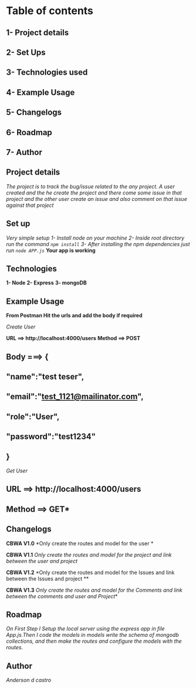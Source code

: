 # Table of contents


## 1- Project details
## 2- Set Ups
## 3- Technologies used
## 4- Example Usage
## 5- Changelogs
## 6- Roadmap
## 7- Author

## **Project details**

*The project is to track the bug/issue related to the any project. A user created and the he create the project and there come some issue in that project and the other user create an issue and also comment on that issue against that project*

## **Set up**

*Very simple setup*
*1- Install node on your machine*
*2- Inside root directory run the command `npm install`*
*3- After installing the npm dependencies just run `node APP.js`*
**Your app is working**

## Technologies

**1- Node**
**2- Express**
**3- mongoDB**

## Example Usage

**From Postman Hit the urls and add the body if required**

*Create User*
 
 **URL ==> http://localhost:4000/users**
 **Method ==> POST**
 ## Body ===> {
 ##   "name":"test teser",
 ##  "email":"test_1121@mailinator.com",
 ##  "role":"User",
 ##  "password":"test1234"
 ## }

 *Get User*

 ## URL ==> http://localhost:4000/users
 ## Method ==> GET*

## Changelogs

**CBWA V1.0**
*Only create the routes and model for the user *

**CBWA V1.1**
*Only create the routes and model for the project and link between the user and project*

**CBWA V1.2**
*Only create the routes and model for the Issues and link between the Issues and project **

**CBWA V1.3**
*Only create the routes and model for the Comments and link between the comments and user and Project**

## Roadmap

*On First Step I Setup the local server using the express app in file App.js.Then I code the models in models write the schema of mongodb collections, and then make the routes and configure the models with the routes.*

## Author

*Anderson d castro*